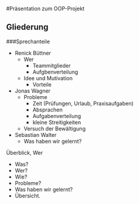 #Präsentation zum OOP-Projekt

## Gliederung

###Sprechanteile

- Renick Büttner
  - Wer
    - Teammitglieder
    - Aufgbenverteilung 
  - Idee und Mutivation
    - Vorteile
- Jonas Wagner
  - Probleme
    - Zeit (Prüfungen, Urlaub, Praxisaufgaben)
    - Absprachen
    - Aufgabenverteilung
    - kleine Streitigkeiten
  - Versuch der Bewältigung
- Sebastian Walter
  - Was haben wir gelernt?
  
Überblick, Wer
  
- Was?
- Wer?
- Wie?
- Probleme?
- Was haben wir gelernt?
- Übersicht.
